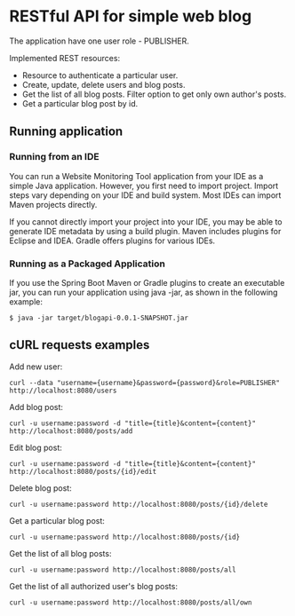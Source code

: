 # RESTful API for simple web blog

The application have one user role - PUBLISHER.

Implemented REST resources:
- Resource to authenticate a particular user.
- Create, update, delete users and blog posts.
- Get the list of all blog posts. Filter option to get only own author's posts.
- Get a particular blog post by id.

## Running application
### Running from an IDE
You can run a Website Monitoring Tool application from your IDE as a simple Java application. However, you first need to import project. Import steps vary depending on your IDE and build system. Most IDEs can import Maven projects directly. 

If you cannot directly import your project into your IDE, you may be able to generate IDE metadata by using a build plugin. Maven includes plugins for Eclipse and IDEA. Gradle offers plugins for various IDEs.

### Running as a Packaged Application

If you use the Spring Boot Maven or Gradle plugins to create an executable jar, you can run your application using java -jar, as shown in the following example:
```
$ java -jar target/blogapi-0.0.1-SNAPSHOT.jar
```

## cURL requests examples

Add new user:
```
curl --data "username={username}&password={password}&role=PUBLISHER" http://localhost:8080/users
```

Add blog post:
```
curl -u username:password -d "title={title}&content={content}" http://localhost:8080/posts/add
```

Edit blog post:
```
curl -u username:password -d "title={title}&content={content}" http://localhost:8080/posts/{id}/edit
```

Delete blog post:
```
curl -u username:password http://localhost:8080/posts/{id}/delete
```

Get a particular blog post:
```
curl -u username:password http://localhost:8080/posts/{id}
```

Get the list of all blog posts:
```
curl -u username:password http://localhost:8080/posts/all
```

Get the list of all authorized user's blog posts:
```
curl -u username:password http://localhost:8080/posts/all/own
```
